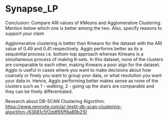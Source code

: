 # Synapse_LP

Conclusion:
Compare ARI values of KMeans and Agglomerative Clustering. Mention below which one is better among the two. Also, specify reasons to support your claim

Agglomerative clustering is better than Kmeans for the dataset with the ARI value of 0.49 and 0.41 respectively.
Agglo performs better as its a sequential process i.e. bottom-top approach whereas Kmeans is a simultaneous process of making K-sets. 
In this dataset, none of the clusters are comparable to each other, making Kmeans a poor algo for the dataset.
Agglo is useful in cases where you want to make decisions about how coarsely or finely you want to group your data, or what resolution you want your data in.
Hence, Agglo performing better makes sense as none of the clusters such as 1 - walking, 2 - going up the stairs are comparable and they can be finely differentiated.

Research about DB-SCAN Clustering Algortihm: https://www.remnote.com/a/-textit-db-scan-clustering-algortihm-/63681c5f2ddf65ff8a89b210
